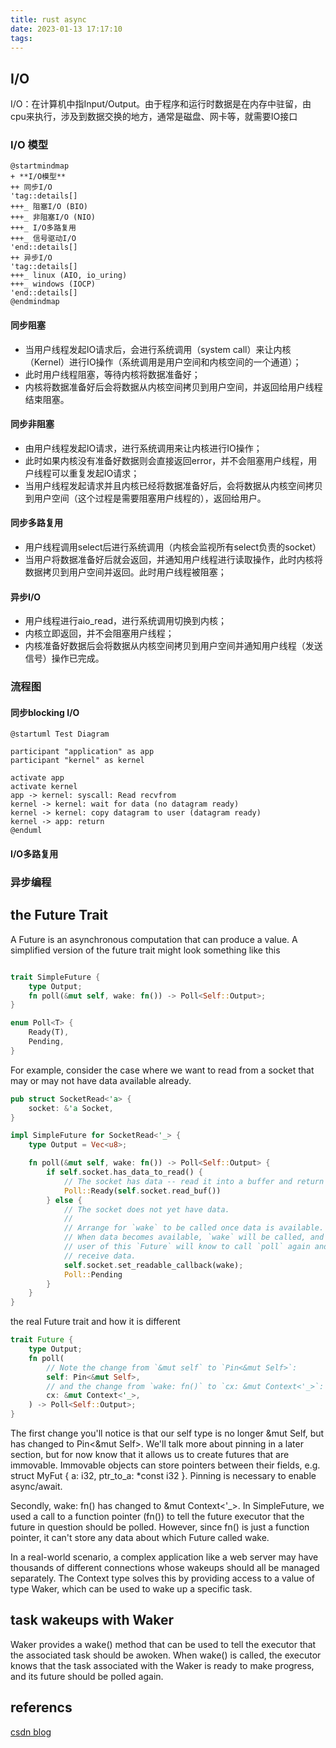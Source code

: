```yaml
---
title: rust async
date: 2023-01-13 17:17:10
tags:
---
```


## I/O
I/O：在计算机中指Input/Output。由于程序和运行时数据是在内存中驻留，由cpu来执行，涉及到数据交换的地方，通常是磁盘、网卡等，就需要IO接口


### I/O 模型
```plantuml
@startmindmap
+ **I/O模型**
++ 同步I/O
'tag::details[]
+++_ 阻塞I/O (BIO)
+++_ 非阻塞I/O (NIO)
+++_ I/O多路复用
+++_ 信号驱动I/O
'end::details[]
++ 异步I/O
'tag::details[]
+++_ linux (AIO, io_uring)
+++_ windows (IOCP)
'end::details[]
@endmindmap
```
#### 同步阻塞
- 当用户线程发起IO请求后，会进行系统调用（system call）来让内核（Kernel）进行IO操作（系统调用是用户空间和内核空间的一个通道）；
- 此时用户线程阻塞，等待内核将数据准备好；
- 内核将数据准备好后会将数据从内核空间拷贝到用户空间，并返回给用户线程结束阻塞。

#### 同步非阻塞
- 由用户线程发起IO请求，进行系统调用来让内核进行IO操作；
- 此时如果内核没有准备好数据则会直接返回error，并不会阻塞用户线程，用户线程可以重复发起IO请求；
- 当用户线程发起请求并且内核已经将数据准备好后，会将数据从内核空间拷贝到用户空间（这个过程是需要阻塞用户线程的），返回给用户。

#### 同步多路复用
- 用户线程调用select后进行系统调用（内核会监视所有select负责的socket）
- 当用户将数据准备好后就会返回，并通知用户线程进行读取操作，此时内核将数据拷贝到用户空间并返回。此时用户线程被阻塞；

#### 异步I/O
- 用户线程进行aio_read，进行系统调用切换到内核；
- 内核立即返回，并不会阻塞用户线程；
- 内核准备好数据后会将数据从内核空间拷贝到用户空间并通知用户线程（发送信号）操作已完成。

### 流程图
#### 同步blocking I/O

```plantuml
@startuml Test Diagram

participant "application" as app
participant "kernel" as kernel

activate app
activate kernel
app -> kernel: syscall: Read recvfrom
kernel -> kernel: wait for data (no datagram ready)
kernel -> kernel: copy datagram to user (datagram ready)
kernel -> app: return
@enduml
```

#### I/O多路复用

### 异步编程


## the Future Trait
A Future is an asynchronous computation that can produce a value. A simplified version of the future trait might look something like this

```rust

trait SimpleFuture {
    type Output;
    fn poll(&mut self, wake: fn()) -> Poll<Self::Output>;
}

enum Poll<T> {
    Ready(T),
    Pending,
}
```

For example, consider the case where we want to read from a socket that may or may not have data available already.
```rust
pub struct SocketRead<'a> {
    socket: &'a Socket,
}

impl SimpleFuture for SocketRead<'_> {
    type Output = Vec<u8>;

    fn poll(&mut self, wake: fn()) -> Poll<Self::Output> {
        if self.socket.has_data_to_read() {
            // The socket has data -- read it into a buffer and return it.
            Poll::Ready(self.socket.read_buf())
        } else {
            // The socket does not yet have data.
            //
            // Arrange for `wake` to be called once data is available.
            // When data becomes available, `wake` will be called, and the
            // user of this `Future` will know to call `poll` again and
            // receive data.
            self.socket.set_readable_callback(wake);
            Poll::Pending
        }
    }
}

```

 the real Future trait and how it is different
```rust
trait Future {
    type Output;
    fn poll(
        // Note the change from `&mut self` to `Pin<&mut Self>`:
        self: Pin<&mut Self>,
        // and the change from `wake: fn()` to `cx: &mut Context<'_>`:
        cx: &mut Context<'_>,
    ) -> Poll<Self::Output>;
}

```
The first change you'll notice is that our self type is no longer &mut Self, but has changed to Pin<&mut Self>. We'll talk more about pinning in a later section, but for now know that it allows us to create futures that are immovable. Immovable objects can store pointers between their fields, e.g. struct MyFut { a: i32, ptr_to_a: *const i32 }. Pinning is necessary to enable async/await.

Secondly, wake: fn() has changed to &mut Context<'_>. In SimpleFuture, we used a call to a function pointer (fn()) to tell the future executor that the future in question should be polled. However, since fn() is just a function pointer, it can't store any data about which Future called wake.

In a real-world scenario, a complex application like a web server may have thousands of different connections whose wakeups should all be managed separately. The Context type solves this by providing access to a value of type Waker, which can be used to wake up a specific task.


## task wakeups with Waker
Waker provides a wake() method that can be used to tell the executor that the associated task should be awoken. When wake() is called, the executor knows that the task associated with the Waker is ready to make progress, and its future should be polled again.

## referencs
[csdn blog](https://blog.csdn.net/XMJYever/article/details/111560976)
